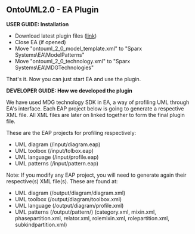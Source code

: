 ## OntoUML2.0 - EA Plugin

**USER GUIDE: Installation**
- Download latest plugin files ([link](https://github.com/MenthorTools/ea-plugin/releases)) 
- Close EA (if opened)
- Move "ontouml_2_0_model_template.xml" to "Sparx Systems\EA\ModelPatterns\"
- Move "ontouml_2_0_technology.xml" to "Sparx Systems\EA\MDGTechnologies\"

That's it. Now you can just start EA and use the plugin.

**DEVELOPER GUIDE: How we developed the plugin**

We have used MDG technology SDK in EA, a way of profiling UML through EA's interface. Each EAP project below is going to generate a respective XML file. All XML files are later on linked together to form the final plugin file.

These are the EAP projects for profiling respectively: 
   - UML diagram (/input/diagram.eap)
   - UML toolbox (/input/tolbox.eap)
   - UML language (/input/profile.eap)
   - UML patterns (/input/pattern.eap)

Note: If you modify any EAP project, you will need to generate again their respective(s) XML file(s). These are found at:
   - UML diagram (/output/diagram/diagram.xml)
   - UML toolbox (/output/diagram/toolbox.xml)
   - UML language (/output/diagram/profile.xml)
   - UML patterns (/output/pattern/)
     (category.xml, mixin.xml, phasepartition.xml, relator.xml, rolemixin.xml, rolepartition.xml, subkindpartition.xml)
